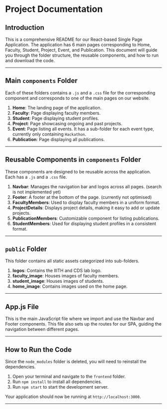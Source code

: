 # Project Documentation

## Introduction

This is a comprehensive README for our React-based Single Page Application. The application has 6 main pages corresponding to Home, Faculty, Student, Project, Event, and Publication. This document will guide you through the folder structure, the reusable components, and how to run and download the code.

---

## Main `components` Folder

Each of these folders contains a `.js` and a `.css` file for the corresponding component and corresponds to one of the main pages on our website.

1. **Home**: The landing page of the application.
2. **Faculty**: Page displaying faculty members.
3. **Student**: Page displaying student profiles.
4. **Project**: Page showcasing ongoing and past projects.
5. **Event**: Page listing all events. It has a sub-folder for each event type, currently only containing `Hackathon`.
6. **Publication**: Page displaying all publications.

---

## Reusable Components in `components` Folder

These components are designed to be reusable across the application. Each has a `.js` and a `.css` file.

1. **Navbar**: Manages the navigation bar and logos across all pages. (search is not implemented yet)
2. **Footer**: A footer at the bottom of the page. (currently not optimised)
3. **FacultyMembers**: Used to display faculty members in a uniform format.
4. **ProjectDetails**: Displays project details, making it easy to add or update projects.
5. **PublicationMembers**: Customizable component for listing publications.
6. **StudentMembers**: Used for displaying student profiles in a consistent format.

---

## `public` Folder

This folder contains all static assets categorized into sub-folders.

1. **logos**: Contains the IIITH and CDS lab logo.
2. **faculty_image**: Houses images of faculty members.
3. **student_image**: Houses images of students.
4. **home_image**: Contains images used on the home page.

---

## App.js File

This is the main JavaScript file where we import and use the Navbar and Footer components. This file also sets up the routes for our SPA, guiding the navigation between different pages.

---

## How to Run the Code

Since the `node_modules` folder is deleted, you will need to reinstall the dependencies. 

1. Open your terminal and navigate to the `frontend` folder.
2. Run `npm install` to install all dependencies.
3. Run `npm start` to start the development server.

Your application should now be running at `http://localhost:3000`.

---

